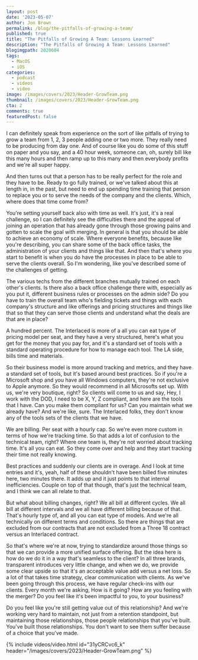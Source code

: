 ```yaml
---
layout: post
date: '2023-05-07'
author: Jon Brown
permalink: /blog/the-pitfalls-of-growing-a-team/
published: true
title: "The Pitfalls of Growing A Team: Lessons Learned"
description: "The Pitfalls of Growing A Team: Lessons Learned"
blogimgpath: 2020604
tags:
  - MacOS
  - iOS
categories:
  - podcast
  - videos
  - video
image: /images/covers/2023/Header-GrowTeam.png
thumbnail: /images/covers/2023/Header-GrowTeam.png
cta: 2
comments: true
featuredPost: false
---
```

I can definitely speak from experience on the sort of like pitfalls of trying to grow a team from 1, 2, 3 people adding one or two more. They really need to be producing from day one. And of course like you do some of this stuff on paper and you say, and a 40 hour week, someone can, oh, surely bill like this many hours and then ramp up to this many and then everybody profits and we're all super happy.

And then turns out that a person has to be really perfect for the role and they have to be. Ready to go fully trained, or we've talked about this at length in, in the past, but need to end up spending time training that person to replace you or  to serve the needs of the company and the clients. Which, where does that time come from?

You're setting yourself back also with time as well. It's just, it's a real challenge, so I can definitely see the difficulties there and the appeal of joining an operation that has already gone through those growing pains and gotten to scale the goal with merging. In general is that you should be able to achieve an economy of scale. Where everyone benefits, because like you're describing, you can share some of the back office tasks, the administration of your clients and things like that. And then that's where you start to benefit is when you do have the processes in place to be able to serve the clients overall. So I'm wondering, like you've described some of the challenges of getting.

The various techs from the different branches mutually trained on each other's clients.   Is there also a back office challenge there with, especially as you put it, different business rules or processes on the admin side? Do you have to train the overall team who's fielding tickets and things with each company's structure and like offerings and pricing structures and things like that so that they can serve those clients and understand what the deals are that are in place?

A hundred percent. The Interlaced is more of a all you can eat type of pricing model per seat, and they have a very structured, here's what you get for the money that you pay for, and it's a standard set of tools with a standard operating procedure for how to manage each tool. The LA side, bills time and materials.

So their business model is more around tracking and metrics, and they have a standard set of tools, but it's based around best practices. So if you're a Microsoft shop and you have all Windows computers, they're not exclusive to Apple anymore. So they would recommend in all  Microsofts set up. With us, we're very boutique, right? So clients will come to us and say, Hey, I work with the DOD, I need to be X, Y, Z compliant, and here are the tools that I have. Can you make them compliant for us? Can you  maintain what we already have? And we're like, sure. The Interlaced folks, they don't know any of the tools sets of the clients that we have.

We are billing. Per seat with a hourly cap. So we're even more custom in terms of how we're tracking time. So that adds a lot of confusion to the technical team, right? Where one team is, they're not worried about tracking time. It's all you can eat. So they come over and help and they start tracking their time not really knowing.

Best practices and suddenly our clients are in overage. And I look at time entries and it's, yeah, half of these shouldn't have been billed five minutes here, two minutes there. It adds up and it just points to that internal inefficiencies. Couple on top of that though, that's just the technical team, and I think we can all relate to that.

But what about billing changes, right? We all bill at different cycles. We all bill at different intervals and we all have different billing because of that. That's hourly type of, and  all you can eat type of models. And we're all technically on different terms and conditions. So there are things that are excluded from our contracts that are not excluded from a Three 18 contract versus an Interlaced contract.

So  that's where we're at now, trying to standardize around those things so that we can provide a more unified surface offering. But the idea here is how do we do it in a way that's  seamless to the client? In all three brands, transparent introduces very little change, and when we do, we provide some clear upside so that it's an acceptable value add versus a net loss. So a lot of that takes time strategy, clear communication with clients. As we've been going through this process, we have regular check-ins with our clients. Every month we're asking, How is it going? How are you feeling with the merger? Do you feel like it's been impactful to you, to your business?

Do you feel like you're still getting value out of this relationship? And we're working very hard to maintain, not just from a retention standpoint, but  maintaining those relationships, those people relationships that you've built. You've built those relationships. You don't want to see them suffer because of a choice that you've made.

{% include videos/video.html id="31yCRCvc6_k" header="/images/covers/2023/Header-GrowTeam.png" %}